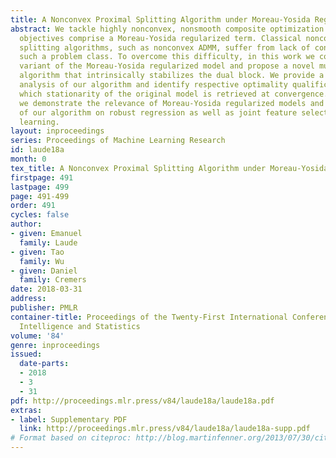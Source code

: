 ```yaml
---
title: A Nonconvex Proximal Splitting Algorithm under Moreau-Yosida Regularization
abstract: We tackle highly nonconvex, nonsmooth composite optimization problems whose
  objectives comprise a Moreau-Yosida regularized term. Classical nonconvex proximal
  splitting algorithms, such as nonconvex ADMM, suffer from lack of convergence for
  such a problem class. To overcome this difficulty, in this work we consider a lifted
  variant of the Moreau-Yosida regularized model and propose a novel multiblock primal-dual
  algorithm that intrinsically stabilizes the dual block. We provide a complete convergence
  analysis of our algorithm and identify respective optimality qualifications under
  which stationarity of the original model is retrieved at convergence. Numerically,
  we demonstrate the relevance of Moreau-Yosida regularized models and the efficiency
  of our algorithm on robust regression as well as joint feature selection and semi-supervised
  learning.
layout: inproceedings
series: Proceedings of Machine Learning Research
id: laude18a
month: 0
tex_title: A Nonconvex Proximal Splitting Algorithm under Moreau-Yosida Regularization
firstpage: 491
lastpage: 499
page: 491-499
order: 491
cycles: false
author:
- given: Emanuel
  family: Laude
- given: Tao
  family: Wu
- given: Daniel
  family: Cremers
date: 2018-03-31
address: 
publisher: PMLR
container-title: Proceedings of the Twenty-First International Conference on Artificial
  Intelligence and Statistics
volume: '84'
genre: inproceedings
issued:
  date-parts:
  - 2018
  - 3
  - 31
pdf: http://proceedings.mlr.press/v84/laude18a/laude18a.pdf
extras:
- label: Supplementary PDF
  link: http://proceedings.mlr.press/v84/laude18a/laude18a-supp.pdf
# Format based on citeproc: http://blog.martinfenner.org/2013/07/30/citeproc-yaml-for-bibliographies/
---
```


